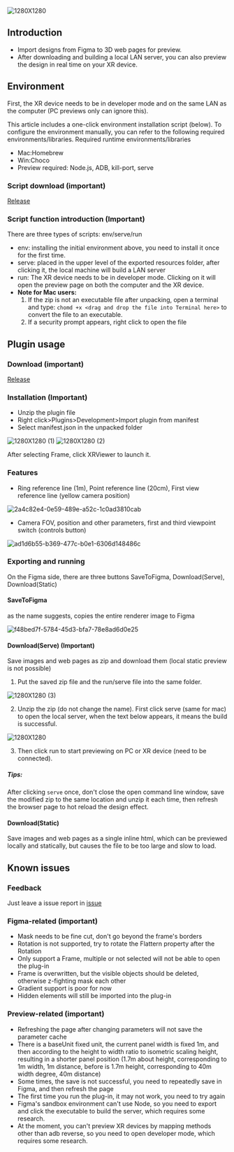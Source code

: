 ![1280X1280](https://user-images.githubusercontent.com/7036706/199702605-00b0a06b-9b67-4c55-ac7a-33f2bb840206.PNG)
## Introduction

- Import designs from Figma to 3D web pages for preview.
- After downloading and building a local LAN server, you can also preview the design in real time on your XR device.

## Environment
First, the XR device needs to be in developer mode and on the same LAN as the computer (PC previews only can ignore this).

This article includes a one-click environment installation script (below). To configure the environment manually, you can refer to the following required environments/libraries.
Required runtime environments/libraries

- Mac:Homebrew
- Win:Choco
- Preview required: Node.js, ADB, kill-port, serve

### Script download (important)

[Release](https://github.com/MartinRGB/XRViewer/releases "Release")

### Script function introduction (Important)

There are three types of scripts: env/serve/run
- env: installing the initial environment above, you need to install it once for the first time.
- serve: placed in the upper level of the exported resources folder, after clicking it, the local machine will build a LAN server
- run: The XR device needs to be in developer mode. Clicking on it will open the preview page on both the computer and the XR device.
- **Note for Mac users:**
  1. If the zip is not an executable file after unpacking, open a terminal and type:
  `chomd +x <drag and drop the file into Terminal here>` to convert the file to an executable.
  2. If a security prompt appears, right click to open the file

## Plugin usage

### Download (important)
[Release](https://github.com/MartinRGB/XRViewer/releases "Release")
### Installation (Important)
- Unzip the plugin file
- Right click>Plugins>Development>Import plugin from manifest
- Select manifest.json in the unpacked folder

![1280X1280 (1)](https://user-images.githubusercontent.com/7036706/199702758-3ad8b547-ac8e-4a60-aac8-0376c48368af.PNG)
![1280X1280 (2)](https://user-images.githubusercontent.com/7036706/199702774-11421e50-2158-4dd4-9141-57bea768d702.PNG)


After selecting Frame, click XRViewer to launch it.
### Features
- Ring reference line (1m), Point reference line (20cm), First view reference line (yellow camera position)

![2a4c82e4-0e59-489e-a52c-1c0ad3810cab](https://user-images.githubusercontent.com/7036706/199702955-c20b73e4-3b5e-413f-a4c9-d3ea52fbb17f.png)

- Camera FOV, position and other parameters, first and third viewpoint switch (controls button)

![ad1d6b55-b369-477c-b0e1-6306d148486c](https://user-images.githubusercontent.com/7036706/199702852-21902d4d-fbcf-49ad-9be7-ef981dc14986.png)

### Exporting and running
On the Figma side, there are three buttons SaveToFigma, Download(Serve), Download(Static)
#### SaveToFigma
as the name suggests, copies the entire renderer image to Figma

![f48bed7f-5784-45d3-bfa7-78e8ad6d0e25](https://user-images.githubusercontent.com/7036706/199703072-b27f801f-0fc4-4fcf-8e5d-7b76fdcdff5a.png)

#### Download(Serve) (Important)
Save images and web pages as zip and download them (local static preview is not possible)
1. Put the saved zip file and the run/serve file into the same folder.

![1280X1280 (3)](https://user-images.githubusercontent.com/7036706/199703166-7f2452e0-e2f5-4124-916a-8ec522646e45.PNG)

2. Unzip the zip (do not change the name). First click serve (same for mac) to open the local server, when the text below appears, it means the build is successful.

![1280X1280](https://user-images.githubusercontent.com/7036706/199703253-b1122c64-03a7-4e10-8b6d-d42c30dbeee6.PNG)

3. Then click run to start previewing on PC or XR device (need to be connected).

##### Tips: 
After clicking `serve` once, don't close the open command line window, save the modified zip to the same location and unzip it each time, then refresh the browser page to hot reload the design effect. 

#### Download(Static) 
Save images and web pages as a single inline html, which can be previewed locally and statically, but causes the file to be too large and slow to load.

## Known issues

### Feedback
Just leave a issue report in [issue](https://github.com/MartinRGB/XRViewer/issues "here")

### Figma-related (important)
- Mask needs to be fine cut, don't go beyond the frame's borders
- Rotation is not supported, try to rotate the Flattern property after the Rotation
- Only support a Frame, multiple or not selected will not be able to open the plug-in
- Frame is overwritten, but the visible objects should be deleted, otherwise z-fighting mask each other
- Gradient support is poor for now
- Hidden elements will still be imported into the plug-in

### Preview-related (important)
- Refreshing the page after changing parameters will not save the parameter cache
- There is a baseUnit fixed unit, the current panel width is fixed 1m, and then according to the height to width ratio to isometric scaling height, resulting in a shorter panel position (1.7m about height, corresponding to 1m width, 1m distance, before is 1.7m height, corresponding to 40m width degree, 40m distance)
- Some times, the save is not successful, you need to repeatedly save in Figma, and then refresh the page
- The first time you run the plug-in, it may not work, you need to try again
- Figma's sandbox environment can't use Node, so you need to export and click the executable to build the server, which requires some research.
- At the moment, you can't preview XR devices by mapping methods other than adb reverse, so you need to open developer mode, which requires some research.
